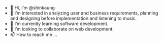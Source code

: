 - 👋 Hi, I’m @shinkaung
- 👀 I’m interested in analyzing user and business requirements, planning and designing before implementation and listening to music.
- 🌱 I’m currently learning software development.
- 💞️ I’m looking to collaborate on web development.
- 📫 How to reach me ...

<!---
shinkaung/shinkaung is a ✨ special ✨ repository because its `README.md` (this file) appears on your GitHub profile.
You can click the Preview link to take a look at your changes.
--->
